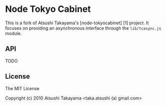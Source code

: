 # Node Tokyo Cabinet #

This is a fork of Atsushi Takayama's [node-tokyocabinet] [1] project.
It focuses on providing an asynchronous interface through the
`lib/tcasync.js` module.

## API ##

TODO

## License ##

The MIT License

Copyright (c) 2010 Atsushi Takayama <taka.atsushi (a) gmail.com>

